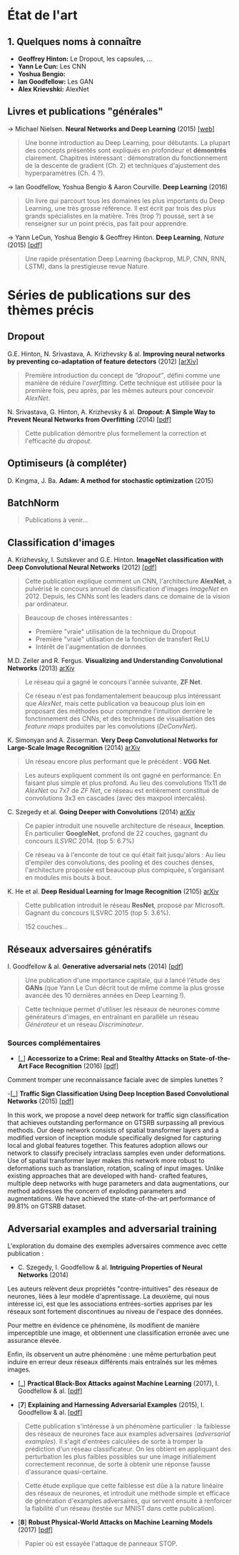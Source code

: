 # État de l'art

## 1. Quelques noms à connaître

- **Geoffrey Hinton:** Le Dropout, les capsules, ...
- **Yann Le Cun:** Les CNN
- **Yoshua Bengio:**
- **Ian Goodfellow:** Les GAN
- **Alex Krievshki:** AlexNet

## Livres et publications "générales"

→ Michael Nielsen. **Neural Networks and Deep Learning** (2015)
[[web]](http://neuralnetworksanddeeplearning.com)

> Une bonne introduction au Deep Learning, pour débutants. La plupart des concepts présentés sont expliqués en profondeur et **démontrés** clairement. Chapitres intéressant : démonstration du fonctionnement de la descente de gradient (Ch. 2) et techniques d'ajustement des hyperparamètres (Ch. 4 ?).

→ Ian Goodfellow, Yoshua Bengio & Aaron Courville. **Deep Learning** (2016)

> Un livre qui parcourt tous les domaines les plus importants du Deep Learning, une très grosse référence. Il est écrit par trois des plus grands spécialistes en la matière. Très (trop ?) poussé, sert à se renseigner sur un point précis, pas fait pour apprendre.

→ Yann LeCun, Yoshua Bengio & Geoffrey Hinton. **Deep Learning**, *Nature* (2015)
[[pdf]](http://pages.cs.wisc.edu/~dyer/cs540/handouts/deep-learning-nature2015.pdf)

> Une rapide présentation Deep Learning (backprop, MLP, CNN, RNN, LSTM), dans la prestigieuse revue Nature.


# Séries de publications sur des thèmes précis

## Dropout

G.E. Hinton, N. Srivastava, A. Krizhevsky & al. **Improving neural networks by preventing co-adaptation of feature detectors** (2012)
[[arXiv]](https://arxiv.org/abs/1207.0580)

> Première introduction du concept de *"dropout"*, défini comme une manière de réduire l'*overfitting*. Cette technique est utilisée pour la première fois, peu après, par les mêmes auteurs pour concevoir *AlexNet*.

N. Srivastava, G. Hinton, A. Krizhevsky & al. **Dropout: A Simple Way to Prevent Neural Networks from Overfitting** (2014)
[[pdf]](http://jmlr.org/papers/volume15/srivastava14a/srivastava14a.pdf)

> Cette publication démontre plus formellement la correction et l'efficacité du *dropout*.


## Optimiseurs (à compléter)

D. Kingma, J. Ba. **Adam: A method for stochastic optimization** (2015)

## BatchNorm

> Publications à venir...

## Classification d'images

A. Krizhevsky, I. Sutskever and G.E. Hinton. **ImageNet classification with Deep Convolutional Neural Networks** (2012)
[[pdf]](http://papers.nips.cc/paper/4824-imagenet-classification-with-deep-convolutional-neural-networks.pdf)

> Cette publication explique comment un CNN, l'architecture **AlexNet**, a pulvérisé le concours annuel de classification d'images *ImageNet* en 2012. Depuis, les CNNs sont les leaders dans ce domaine de la vision par ordinateur.

> Beaucoup de choses intéressantes :
>	- Première "vraie" utilisation de la technique du Dropout
> 	- Première "vraie" utilisation de la fonction de transfert ReLU
> 	- Intérêt de l'augmentation de données

M.D. Zeiler and R. Fergus. **Visualizing and Understanding Convolutional Networks** (2013)
[arXiv](https://arxiv.org/abs/1311.2901)

> Le réseau qui a gagné le concours l'année suivante, **ZF Net**.

> Ce réseau n'est pas fondamentalement beaucoup plus intéressant que *AlexNet*, mais cette publication va beaucoup plus loin en proposant des méthodes pour comprendre l'intuition derrière le fonctinnement des CNNs, et des techniques de visualisation des *feature maps* produites par les convolutions (*DeConvNet*).

K. Simonyan and A. Zisserman. **Very Deep Convolutional Networks for Large-Scale Image Recognition** (2014)
[arXiv](https://arxiv.org/abs/1409.1556)

> Un réseau encore plus performant que le précédent : **VGG Net**.

> Les auteurs expliquent comment ils ont gagné en performance: En faisant plus simple et plus profond. Au lieu des convolutions 11x11 de *AlexNet* ou 7x7 de *ZF Net*, ce réseau est entièrement constitué de convolutions 3x3 en cascades (avec des maxpool intercalés).

C. Szegedy et al. **Going Deeper with Convolutions** (2014)
[arXiv](https://arxiv.org/abs/1409.4842)

> Ce papier introduit une nouvelle architecture de réseaux, **Inception**. En particulier **GoogleNet**, profond de 22 couches, gagnant du concours *ILSVRC* 2014. (top 5: 6.7%)

> Ce réseau va à l'enconte de tout ce qui était fait jusqu'alors : Au lieu d'empiler des convolutions, des pooling et des couches denses, l'architecture proposée est beaucoup plus compiquée, s'organisant en modules mis bouts à bout.

K. He et al. **Deep Residual Learning for Image Recognition** (2105)
[arXiv](https://arxiv.org/abs/1512.03385)

> Cette publication introduit le réseau **ResNet**, proposé par Microsoft. Gagnant du concours ILSVRC 2015 (top 5: 3.6%).

> 152 couches...

## Réseaux adversaires génératifs

I. Goodfellow & al. **Generative adversarial nets** (2014)
[[pdf]](http://papers.nips.cc/paper/5423-generative-adversarial-nets.pdf)

> Une publication d'une importance capitale, qui a lancé l'étude des **GANs** (que Yann Le Cun décrit tout de même comme la plus grosse avancée des 10 dernières années en Deep Learning !).

> Cette technique permet d'utiliser les réseaux de neurones comme générateurs d'images, en entraînant en parallèle un réseau *Générateur* et un réseau *Discriminateur*.


### Sources complémentaires

- [**_**] **Accessorize to a Crime: Real and Stealthy Attacks on State-of-the-Art Face Recognition** (2016) [[pdf]](https://www.cs.cmu.edu/~sbhagava/papers/face-rec-ccs16.pdf)

Comment tromper une reconnaissance faciale avec de simples lunettes ?

-[**_**] **Traffic Sign Classification Using Deep Inception Based Convolutional Networks** (2015) [[pdf]](https://arxiv.org/pdf/1511.02992.pdf)

In this work, we propose a novel deep network for traffic sign classification that achieves outstanding performance on GTSRB surpassing all previous methods. Our deep network consists of spatial transformer layers and a modified version of inception module specifically designed for capturing local and global features together. This features adoption allows our network to classify precisely intraclass samples even under deformations. Use of spatial transformer layer makes this network more robust to deformations such as translation, rotation, scaling of input images. Unlike existing approaches that are developed with hand- crafted features, multiple deep networks with huge parameters and data augmentations, our method addresses the concern of exploding parameters and augmentations. We have achieved the state-of-the-art performance of 99.81% on GTSRB dataset.


## Adversarial examples and adversarial training

L'exploration du domaine des exemples adversaires commence avec cette publication :

- C. Szegedy, I. Goodfellow & al. **Intriguing Properties of Neural Networks** (2014) 

Les auteurs relèvent deux propriétés "contre-intuitives" des réseaux de neurones, liées à leur modèle d'aprentissage. La deuxième, qui nous intéresse ici, est que les associations entrées-sorties apprises par les réseaux sont fortement discontinues au niveau de l'espace des données.

Pour mettre en évidence ce phénomène, ils modifient de manière imperceptible une image, et obtiennent une classification erronée avec une assurance élevée.

Enfin, ils observent un autre phénomène : une même perturbation peut induire en erreur deux réseaux différents mais entraînés sur les mêmes images.






- [**_**] **Practical Black-Box Attacks against Machine Learning** (2017), I. Goodfellow & al. [[pdf]](https://arxiv.org/pdf/1602.02697v4.pdf)


- [**7**] **Explaining and Harnessing Adversarial Examples** (2015), I. Goodfellow & al. [[pdf]](https://arxiv.org/pdf/1412.6572.pdf)

> Cette publication s'intéresse à un phénomène particulier : la faiblesse des réseaux de neurones face aux examples adversaires (*adversarial examples*). Il s'agit d'entrées calculées de sorte à tromper la prédiction d'un réseau classificateur. On les obtient en appliquant des perturbation les plus faibles possibles sur une image initialement correctement reconnue, de sorte à obtenir une réponse fausse d'assurance quasi-certaine.

> Cette étude explique que cette faiblesse est dûe à la nature linéaire des réseaux de neurones, et introduit une méthode simple et efficace de génération d'examples adversaires, qui servent ensuite à renforcer la fiabilité d'un réseau (testée sur MNIST dans cette publication).

- [**8**] **Robust Physical-World Attacks on Machine Learning Models** (2017)
[[pdf]](https://arxiv.org/pdf/1707.08945.pdf)

> Papier où est essayée l'attaque de panneaux STOP.
<!--stackedit_data:
eyJoaXN0b3J5IjpbMTUwMDE4ODUyMV19
-->